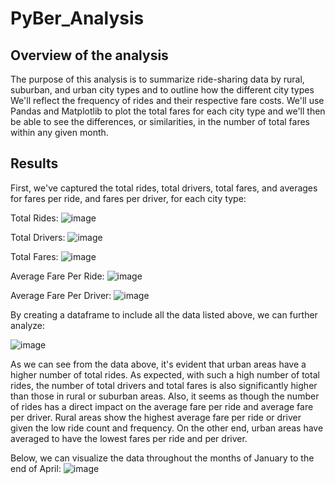 # PyBer_Analysis
## Overview of the analysis
The purpose of this analysis is to summarize ride-sharing data by rural, suburban, and urban city types and to outline how the different city types  We'll reflect the frequency of rides and their respective fare costs. We'll use Pandas and Matplotlib to plot the total fares for each city type and we'll then be able to see the differences, or similarities, in the number of total fares within any given month.

## Results
First, we've captured the total rides, total drivers, total fares, and averages for fares per ride, and fares per driver, for each city type:

Total Rides:
![image](https://user-images.githubusercontent.com/89496798/141698342-4f0e0dc0-aea0-43b8-b6d1-58ed93541aed.png)

Total Drivers:
![image](https://user-images.githubusercontent.com/89496798/141698366-65d508a9-960e-4135-966c-22ed9f8ccbc0.png)

Total Fares:
![image](https://user-images.githubusercontent.com/89496798/141698377-7b1daa90-b9fc-4247-a705-4f40bbb5484b.png)

Average Fare Per Ride:
![image](https://user-images.githubusercontent.com/89496798/141698388-85c059d4-efa1-42d6-9967-882e33b73bf5.png)

Average Fare Per Driver:
![image](https://user-images.githubusercontent.com/89496798/141698395-3d5b5029-5e35-4383-85ba-3e440d9a26b2.png)

By creating a dataframe to include all the data listed above, we can further analyze:

![image](https://user-images.githubusercontent.com/89496798/141698410-9ddf6e06-cc1f-407e-8373-5741c5230762.png)

As we can see from the data above, it's evident that urban areas have a higher number of total rides. As expected, with such a high number of total rides, the number of total drivers and total fares is also significantly higher than those in rural or suburban areas. Also, it seems as though the number of rides has a direct impact on the average fare per ride and average fare per driver. Rural areas show the highest average fare per ride or driver given the low ride count and frequency. On the other end, urban areas have averaged to have the lowest fares per ride and per driver.

Below, we can visualize the data throughout the months of January to the end of April:
![image](https://user-images.githubusercontent.com/89496798/141698585-6aede3ea-2c4c-464f-a871-5cf3bc513997.png)
